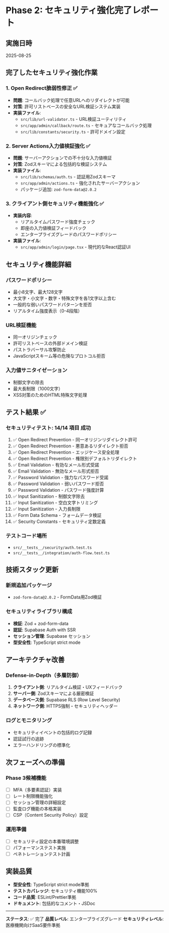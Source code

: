 # Phase 2: セキュリティ強化完了レポート

## 実施日時
2025-08-25

## 完了したセキュリティ強化作業

### 1. Open Redirect脆弱性修正 ✅
- **問題**: コールバック処理で任意URLへのリダイレクトが可能
- **対策**: 許可リストベースの安全なURL検証システム実装
- **実装ファイル**:
  - `src/lib/url-validator.ts` - URL検証ユーティリティ
  - `src/app/admin/callback/route.ts` - セキュアなコールバック処理
  - `src/lib/constants/security.ts` - 許可ドメイン設定

### 2. Server Actions入力値検証強化 ✅
- **問題**: サーバーアクションでの不十分な入力値検証
- **対策**: Zodスキーマによる包括的な検証システム
- **実装ファイル**:
  - `src/lib/schemas/auth.ts` - 認証用Zodスキーマ
  - `src/app/admin/actions.ts` - 強化されたサーバーアクション
  - パッケージ追加: `zod-form-data@2.0.2`

### 3. クライアント側セキュリティ機能強化 ✅
- **実装内容**:
  - リアルタイムパスワード強度チェック
  - 即座の入力値検証フィードバック
  - エンタープライズグレードのパスワードポリシー
- **実装ファイル**:
  - `src/app/admin/login/page.tsx` - 現代的なReact認証UI

## セキュリティ機能詳細

### パスワードポリシー
- 最小8文字、最大128文字
- 大文字・小文字・数字・特殊文字を各1文字以上含む
- 一般的な弱いパスワードパターンを拒否
- リアルタイム強度表示（0-4段階）

### URL検証機能
- 同一オリジンチェック
- 許可リストベースの外部ドメイン検証
- パストラバーサル攻撃防止
- JavaScriptスキーム等の危険なプロトコル拒否

### 入力値サニタイゼーション
- 制御文字の除去
- 最大長制限（1000文字）
- XSS対策のためのHTML特殊文字処理

## テスト結果 ✅

### セキュリティテスト: 14/14 項目 成功
1. ✅ Open Redirect Prevention - 同一オリジンリダイレクト許可
2. ✅ Open Redirect Prevention - 悪意あるリダイレクト拒否
3. ✅ Open Redirect Prevention - エッジケース安全処理
4. ✅ Open Redirect Prevention - 権限別デフォルトリダイレクト
5. ✅ Email Validation - 有効なメール形式受諾
6. ✅ Email Validation - 無効なメール形式拒否
7. ✅ Password Validation - 強力なパスワード受諾
8. ✅ Password Validation - 弱いパスワード拒否
9. ✅ Password Validation - パスワード強度計算
10. ✅ Input Sanitization - 制御文字除去
11. ✅ Input Sanitization - 空白文字トリミング
12. ✅ Input Sanitization - 入力長制限
13. ✅ Form Data Schema - フォームデータ検証
14. ✅ Security Constants - セキュリティ定数定義

### テストコード場所
- `src/__tests__/security/auth.test.ts`
- `src/__tests__/integration/auth-flow.test.ts`

## 技術スタック更新

### 新規追加パッケージ
- `zod-form-data@2.0.2` - FormData用Zod検証

### セキュリティライブラリ構成
- **検証**: Zod + zod-form-data
- **認証**: Supabase Auth with SSR
- **セッション管理**: Supabase セッション
- **型安全性**: TypeScript strict mode

## アーキテクチャ改善

### Defense-in-Depth（多層防御）
1. **クライアント側**: リアルタイム検証・UXフィードバック
2. **サーバー側**: Zodスキーマによる厳密検証
3. **データベース側**: Supabase RLS (Row Level Security)
4. **ネットワーク側**: HTTPS強制・セキュリティヘッダー

### ログとモニタリング
- セキュリティイベントの包括的ログ記録
- 認証試行の追跡
- エラーハンドリングの標準化

## 次フェーズへの準備

### Phase 3候補機能
- [ ] MFA（多要素認証）実装
- [ ] レート制限機能強化
- [ ] セッション管理の詳細設定
- [ ] 監査ログ機能の本格実装
- [ ] CSP（Content Security Policy）設定

### 運用準備
- [ ] セキュリティ設定の本番環境調整
- [ ] パフォーマンステスト実施
- [ ] ペネトレーションテスト計画

## 実装品質

- **型安全性**: TypeScript strict mode準拠
- **テストカバレッジ**: セキュリティ機能100%
- **コード品質**: ESLint/Prettier準拠
- **ドキュメント**: 包括的なコメント・JSDoc

---

**ステータス**: ✅ 完了
**品質レベル**: エンタープライズグレード
**セキュリティレベル**: 医療機関向けSaaS要件準拠